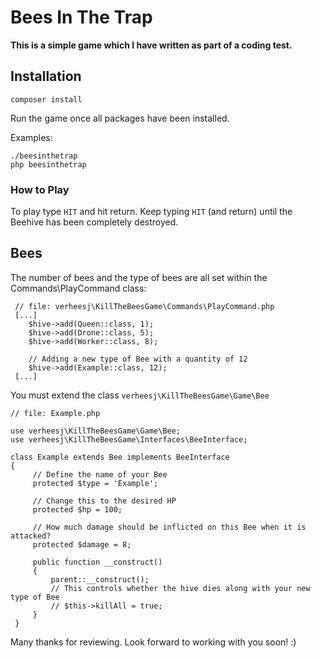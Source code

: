 # Bees In The Trap
**This is a simple game which I have written as part of a coding test.**
    
## Installation
    composer install

Run the game once all packages have been installed.

Examples:
    
    ./beesinthetrap
    php beesinthetrap

### How to Play
To play type
`HIT` and hit return. Keep typing `HIT` (and return) until the Beehive has been completely destroyed.

## Bees
The number of bees and the type of bees are all set within the Commands\PlayCommand class:

     // file: verheesj\KillTheBeesGame\Commands\PlayCommand.php
     [...]
        $hive->add(Queen::class, 1);
        $hive->add(Drone::class, 5);
        $hive->add(Worker::class, 8);
        
        // Adding a new type of Bee with a quantity of 12
        $hive->add(Example::class, 12);
     [...]
     
 You must extend the class `verheesj\KillTheBeesGame\Game\Bee`
    
    // file: Example.php
    
    use verheesj\KillTheBeesGame\Game\Bee;
    use verheesj\KillTheBeesGame\Interfaces\BeeInterface;
    
    class Example extends Bee implements BeeInterface
    {
         // Define the name of your Bee
         protected $type = 'Example';
         
         // Change this to the desired HP
         protected $hp = 100;
         
         // How much damage should be inflicted on this Bee when it is attacked?
         protected $damage = 8;
     
         public function __construct()
         {
             parent::__construct();
             // This controls whether the hive dies along with your new type of Bee
             // $this->killAll = true;
         }
     }
    
Many thanks for reviewing. Look forward to working with you soon! :)
